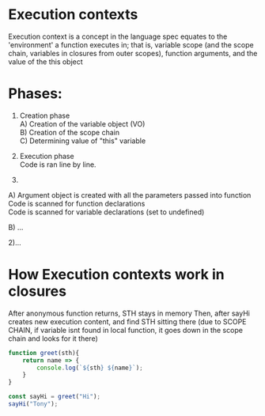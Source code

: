 # Execution contexts


Execution context is a concept in the language spec equates to the 'environment' a function executes in; that is, variable scope (and the scope chain, variables in closures from outer scopes), function arguments, and the value of the this object

# Phases:

1) Creation phase  
A) Creation of the variable object (VO)  
B) Creation of the scope chain  
C) Determining value of "this" variable  

2) Execution phase    
Code is ran line by line.  


1)
A) Argument object is created with all the parameters passed into function  
   Code is scanned for function declarations  
   Code is scanned for variable declarations (set to undefined)  
   
 B) ...

2)...



# How Execution contexts work in closures
After anonymous function returns, STH stays in memory
Then, after sayHi creates new execution content, and find STH sitting there
(due to SCOPE CHAIN, if variable isnt found in local function, it goes down in the scope chain and looks for it there)


```javascript
function greet(sth){
    return name => {
        console.log(`${sth} ${name}`);
    }
}

const sayHi = greet("Hi");
sayHi("Tony");

```
